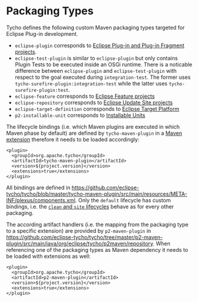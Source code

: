# Packaging Types

Tycho defines the following custom Maven packaging types targeted for Eclipse Plug-in development.

* `eclipse-plugin` corresponds to [Eclipse Plug-in and Plug-in Fragment projects](https://wiki.eclipse.org/PDE/User_Guide#Plug-in).
* `eclipse-test-plugin` is similar to `eclipse-plugin` but only contains Plugin Tests to be executed inside an OSGi runtime. There is a noticable difference between `eclipse-plugin` and `eclipse-test-plugin` with respect to the goal executed during `integration-test`. The former uses `tycho-surefire-plugin:integration-test` while the latter uses `tycho-surefire-plugin:test`.
* `eclipse-feature` corresponds to [Eclipse Feature projects](https://wiki.eclipse.org/PDE/User_Guide#Feature)
* `eclipse-repository` corresponds to [Eclipse Update Site projects](https://wiki.eclipse.org/PDE/User_Guide#Update_Site)
* `eclipse-target-definition` corresponds to [Eclipse Target Platform](https://wiki.eclipse.org/PDE/User_Guide#Target_Platform)
* `p2-installable-unit` corresponds to [Installable Units](https://wiki.eclipse.org/Installable_Units)

The lifecycle bindings (i.e. which Maven plugins are executed in which Maven phase by default) are defined by `tycho-maven-plugin` in a [Maven extension](https://maven.apache.org/guides/mini/guide-using-extensions.html) therefore it needs to be loaded accordingly:

```
<plugin>
  <groupId>org.apache.tycho</groupId>
  <artifactId>tycho-maven-plugin</artifactId>
  <version>${project.version}</version>
  <extensions>true</extensions>
</plugin>
```

All bindings are defined in <https://github.com/eclipse-tycho/tycho/blob/master/tycho-maven-plugin/src/main/resources/META-INF/plexus/components.xml>.
Only the `default` lifecycle has custom bindings, i.e. the [`clean` and `site` lifecycles](https://maven.apache.org/guides/introduction/introduction-to-the-lifecycle.html#lifecycle-reference) behave as for every other packaging.

The according artifact handlers (i.e. the mapping from the packaging type to a specific extension) are provided by `p2-maven-plugin` in <https://github.com/eclipse-tycho/tycho/tree/master/p2-maven-plugin/src/main/java/org/eclipse/tycho/p2maven/repository>. When referencing one of the packaging types as Maven dependency it needs to be loaded with extensions as well:

```
<plugin>
  <groupId>org.apache.tycho</groupId>
  <artifactId>p2-maven-plugin</artifactId>
  <version>${project.version}</version>
  <extensions>true</extensions>
</plugin>
```